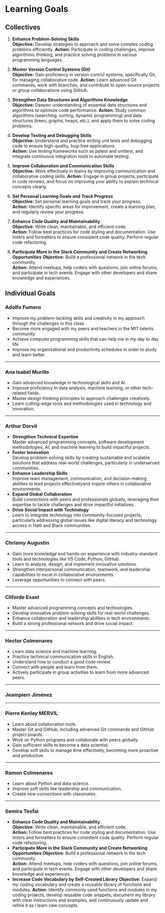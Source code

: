 # Learning Goals

## Collectives

1. **Enhance Problem-Solving Skills**  
   **Objective:** Develop strategies to approach and solve
   complex coding problems efficiently.
   **Action:** Participate in coding challenges, improve algorithmic thinking,
   and practice solving problems in various programming languages.

2. **Master Version Control Systems (Git)**  
   **Objective:** Gain proficiency in version control systems,
   specifically Git, for managing collaborative code.
   **Action:** Learn advanced Git commands, work with branches, and contribute
   to open-source projects or group collaborations using GitHub.

3. **Strengthen Data Structures and Algorithms Knowledge**  
   **Objective:** Deepen understanding of essential data structures and
   algorithms to optimize code performance.
   **Action:** Study common algorithms (searching, sorting, dynamic programming)
    and data
   structures (trees, graphs, heaps, etc.), and apply them to solve coding problems.

4. **Develop Testing and Debugging Skills**  
   **Objective:** Understand and practice writing unit tests and debugging
   code to ensure high-quality, bug-free applications.  
   **Action:** Use testing frameworks such as pytest and unittest,
   and integrate continuous integration tools to automate testing.

5. **Improve Collaboration and Communication Skills**  
   **Objective:** Work effectively in teams by improving communication
   and collaborative coding skills.
   **Action:** Engage in group projects, participate in code reviews, and focus on
   improving your ability to explain technical concepts clearly.

6. **Set Personal Learning Goals and Track Progress**  
   **Objective:** Set personal learning goals and track your progress.  
   **Action:** Identify specific areas for improvement, create a
   learning plan, and regularly review your progress.

7. **Enhance Code Quality and Maintainability**  
   **Objective:** Write clean, maintainable, and efficient code.  
   **Action:** Follow best practices for code styling and documentation. Use linters
   and formatters to ensure consistent code quality. Perform regular code refactoring.

8. **Participate More in the Slack Community and Create Networking Opportunities**
   **Objective:** Build a professional network in the tech community.  
   **Action:** Attend meetups, help coders with questions,
   join online forums, and participate in tech events.
   Engage with other developers and share knowledge and experiences.

## Individual Goals

### Adolfo Fumero

- Improve my problem-tackling skills and creativity in my approach through
the challenges in this class
- Become more engaged with my peers and teachers in the MIT talents community
- Achieve computer programming skills that can help me in my day to day life
- Improve my organizational and productivity schedules in order to study
 and learn better

---

### Ana Isabel Murillo

- Gain advanced knowledge in technological skills and AI.  
- Improve proficiency in data analysis, machine learning, or other tech-related fields.
- Master design thinking principles to approach challenges creatively.  
- Learn cutting-edge tools and methodologies used in technology and innovation.

---

### Arthur Dorvil

- **Strengthen Technical Expertise**  
   Master advanced programming concepts, software development methodologies, AI,
   and machine learning to build impactful projects.
- **Foster Innovation**  
   Develop problem-solving skills by creating sustainable and scalable solutions
   that address real-world challenges, particularly in
   underserved communities.  
- **Enhance Leadership Skills**  
   Improve team management, communication, and decision-making abilities to lead
   projects effectivelyand inspire others in collaborative environments.  
- **Expand Global Collaboration**  
   Build connections with peers and professionals globally, leveraging their
   expertise to tackle challenges and drive impactful initiatives.  
- **Drive Social Impact with Technology**  
   Learn to integrate technology into community-focused projects, particularly
   addressing global issues like digital literacy and technology
   access in Haiti and Black communities.

---

### Chrismy Augustin

- Gain more knowledge and hands-on experience with industry-standard tools and
technologies like VS Code, Python, GitHub.  
- Learn to analyze, design, and implement innovative solutions.  
- Strengthen interpersonal communication, teamwork, and leadership capabilities
to excel in collaborative environments.
- Leverage opportunities to connect with peers.

---

### Cliforde Exael

- Master advanced programming concepts and technologies.  
- Develop innovative problem-solving skills for real-world challenges.  
- Enhance collaboration and leadership abilities in tech environments.  
- Build a strong professional network and drive social impact.

---

### Hector Colmenares

- Learn data science and machine learning.  
- Practice technical communication skills in English.  
- Understand how to conduct a good code review.  
- Connect with people and learn from them.  
- Actively participate in group activities to learn from more advanced peers.

---

### Jeampierr Jiménez

---

### Pierre Kenley MERVIL

- Learn about collaboration tools.  
- Master Git and GitHub, including advanced Git commands and GitHub project boards.
- Work on Python programs and collaborate with peers globally.  
- Gain sufficient skills to become a data scientist.  
- Develop soft skills to manage time effectively, becoming more proactive and productive.

---

### Ramon Colmenares

- Learn about Python and data science.  
- Improve soft skills like leadership and communication.  
- Create new connections with classmates.

---

### Semira Tesfai

- **Enhance Code Quality and Maintainability**  
  **Objective:** Write clean, maintainable, and efficient code.  
  **Action:** Follow best practices for code styling and documentation. Use linters
  and formatters to ensure consistent code quality. Perform regular code refactoring.
- **Participate More in the Slack Community and Create Networking Opportunities**
  **Objective:** Build a professional network in the tech community.  
  **Action:** Attend meetups, help coders with questions,
  join online forums, and participate in tech events.
  Engage with other developers and share knowledge and experiences.  
- **Increase Code Vocabulary by Self-Created Library**
**Objective**: Expand my coding vocabulary and create a reusable library of
functions and modules.
**Action:** Identify commonly used functions and modules in my coding projects,
develop reusable code snippets, document my library with clear instructions and examples,
and continuously update and refine it as I learn new concepts.
